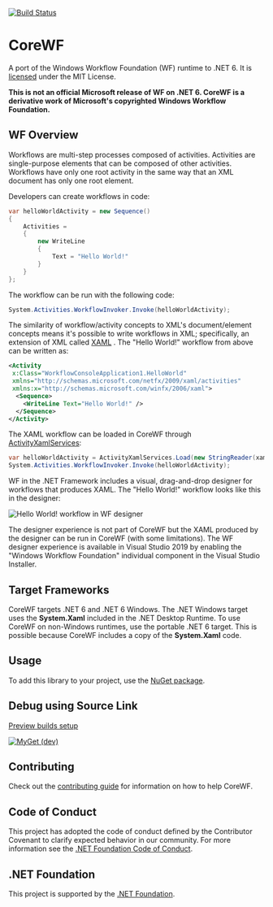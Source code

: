 [![Build Status](https://uipath.visualstudio.com/CoreWF/_apis/build/status/UiPath.CoreWF?repoName=UiPath%2FCoreWF&branchName=develop)](https://uipath.visualstudio.com/CoreWF/_build/latest?definitionId=2249&repoName=UiPath%2FCoreWF&branchName=develop)

# CoreWF

A port of the Windows Workflow Foundation (WF) runtime to .NET 6. It
is [licensed](LICENSE) under the MIT License.

__This is not an official Microsoft release of WF on .NET 6. CoreWF is a derivative work of Microsoft's copyrighted
Windows Workflow Foundation.__

## WF Overview

Workflows are multi-step processes composed of activities. Activities are single-purpose elements that can be composed
of other activities. Workflows have only one root activity in the same way that an XML document has only one root
element.

Developers can create workflows in code:

```csharp
var helloWorldActivity = new Sequence()
{
    Activities =
    {
        new WriteLine
        {
            Text = "Hello World!"
        }
    }
};
```

The workflow can be run with the following code:

```csharp
System.Activities.WorkflowInvoker.Invoke(helloWorldActivity);
```

The similarity of workflow/activity concepts to XML's document/element concepts means it's possible to write workflows
in XML; specifically, an extension of XML called [XAML](https://docs.microsoft.com/dotnet/desktop-wpf/fundamentals/xaml)
. The "Hello World!" workflow from above can be written as:

```xml
<Activity 
 x:Class="WorkflowConsoleApplication1.HelloWorld"
 xmlns="http://schemas.microsoft.com/netfx/2009/xaml/activities"
 xmlns:x="http://schemas.microsoft.com/winfx/2006/xaml">
  <Sequence>
    <WriteLine Text="Hello World!" />
  </Sequence>
</Activity>
```

The XAML workflow can be loaded in CoreWF
through [ActivityXamlServices](https://docs.microsoft.com/dotnet/api/system.activities.xamlintegration.activityxamlservices):

```csharp
var helloWorldActivity = ActivityXamlServices.Load(new StringReader(xamlString));
System.Activities.WorkflowInvoker.Invoke(helloWorldActivity);
```

WF in the .NET Framework includes a visual, drag-and-drop designer for workflows that produces XAML. The "Hello World!"
workflow looks like this in the designer:

![Hello World! workflow in WF designer](WfDesignerHelloWorld.png)

The designer experience is not part of CoreWF but the XAML produced by the designer can be run in CoreWF (with some
limitations). The WF designer experience is available in Visual Studio 2019 by enabling the "Windows Workflow
Foundation" individual component in the Visual Studio Installer.

## Target Frameworks

CoreWF targets .NET 6 and .NET 6 Windows. The .NET Windows target uses the **System.Xaml** included in the .NET Desktop
Runtime. To use CoreWF on non-Windows runtimes, use the portable .NET 6 target. This is possible because CoreWF includes
a copy of the **System.Xaml** code.

## Usage

To add this library to your project, use
the [NuGet package](https://www.nuget.org/packages/UiPath.Workflow).

## Debug using Source Link

[Preview builds setup](https://docs.microsoft.com/en-us/azure/devops/pipelines/artifacts/symbols?view=azure-devops#set-up-visual-studio)

[![MyGet (dev)](https://img.shields.io/badge/CoreWf-Preview-brightgreen.svg)](https://uipath.visualstudio.com/Public.Feeds/_packaging?_a=package&feed=UiPath-Internal&view=versions&package=UiPath.Workflow&protocolType=NuGet)
## Contributing

Check out the [contributing guide](CONTRIBUTING.md) for information on how to help CoreWF.

## Code of Conduct

This project has adopted the code of conduct defined by the Contributor Covenant to clarify expected behavior in our
community. For more information see the [.NET Foundation Code of Conduct](https://dotnetfoundation.org/code-of-conduct).

## .NET Foundation

This project is supported by the [.NET Foundation](https://dotnetfoundation.org).

